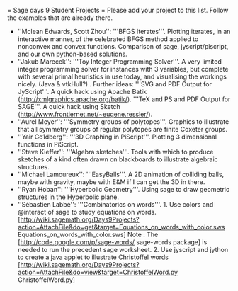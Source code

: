 = Sage days 9 Student Projects =
Please add your project to this list. Follow the examples that are already there.

 * ''Mclean Edwards, Scott Zhou'': '''BFGS Iterates'''.  Plotting iterates, in an interactive manner, of the celebrated BFGS method applied to nonconvex and convex functions.  Comparison of sage, jyscript/piscript, and our own python-based solutions.
 * ''Jakub Marecek'': '''Toy Integer Programming Solver'''.  A very limited integer programming solver for instances with 3 variables, but complete with several primal heuristics in use today, and visualising the workings nicely. (Java & vtkHull?)
  . Further ideas: '''SVG and PDF Output for JyScript'''. A quick hack using Apache Batik (http://xmlgraphics.apache.org/batik/). '''TeX and PS and PDF Output for SAGE'''. A quick hack using Sketch (http://www.frontiernet.net/~eugene.ressler/).
 * ''Aurel Meyer'': '''Symmetry groups of polytopes'''.  Graphics to illustrate that all symmetry groups of regular polytopes are finite Coxeter groups.
 * ''Yair Go1dberg'': '''3D Graphing in PiScript'''. Plotting 3 dimensional functions in PiScript.
 * ''Steve Kieffer'': '''Algebra sketches'''. Tools with which to produce sketches of a kind often drawn on blackboards to illustrate algebraic structures.
 * ''Michael Lamoureux'': '''EasyBalls'''. A 2D animation of colliding balls, maybe with gravity, maybe with E&M if I can get the 3D in there.
 * ''Ryan Hoban'': '''Hyperbolic Geometry'''. Using sage to draw geometric structures in the Hyperbolic plane.
 * ''Sébastien Labbé'': '''Combinatorics on words'''. 
        1. Use colors and @interact of sage to study equations on words.
           [http://wiki.sagemath.org/Days9Projects?action=AttachFile&do=get&target=Equations_on_words_with_color.sws Equations_on_words_with_color.sws]
           Note : The [http://code.google.com/p/sage-words/ sage-words package] is needed to run the precedent sage worksheet.
        2. Use jyscript and jython to create a java applet to illustrate Christoffel words 
           [http://wiki.sagemath.org/Days9Projects?action=AttachFile&do=view&target=ChristoffelWord.py ChristoffelWord.py]
